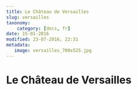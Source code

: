 ```yaml
---
title: Le Château de Versailles
slug: versailles
taxonomy:
    category: [docs, fr]
date: 15-01-2016
modified: 23-07-2016, 22:31
metadata:
   image: versailles_700x525.jpg
---
```


# Le Château de Versailles
